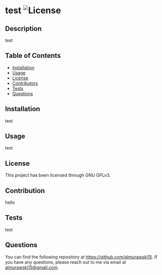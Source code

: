 
    
# test ![License](https://img.shields.io/badge/License-GPLv3-blue.svg)

## Description

test

## Table of Contents

- [Installation](#Installation)
- [Usage](#Usage)
- [License](#License)
- [Contributors](#Contribution)
- [Tests](#Tests)
- [Questions](#Questions)

## Installation

test

## Usage 

test

## License

This project has been licensed through GNU GPLv3.

## Contribution

hello 

## Tests

test

## Questions

You can find the following repository at https://github.com/almurawski15. If you have any questions, please reach out to me via email at almurawski15@gmail.com.